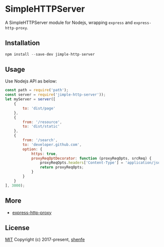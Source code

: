 # SimpleHTTPServer
A SimpleHTTPServer module for Nodejs, wrapping `express` and `express-http-proxy`.

## Installation
```js
npm install --save-dev jimple-http-server
```

## Usage
Use Nodejs API as below:
```js
const path = require('path');
const server = require('jimple-http-server'));
let myServer = server([
    {
        to: 'dist/page'
    },
    {
        from: '/resource',
        to: 'dist/static'
    },
    {
        from: '/search',
        to: 'developer.github.com',
        option: {
            https: true,
            proxyReqOptDecorator: function (proxyReqOpts, srcReq) {
                proxyReqOpts.headers['Content-Type'] = 'application/json';
                return proxyReqOpts;
            }
        }
    }
], 3000);
```

## More
* [express-http-proxy](https://github.com/villadora/express-http-proxy)

## License
[MIT](http://opensource.org/licenses/MIT)
Copyright (c) 2017-present, [shenfe](https://github.com/shenfe)
